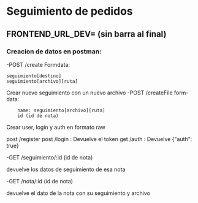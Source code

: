 # Seguimiento de pedidos

## FRONTEND_URL_DEV=  (sin barra al final)

### Creacion de datos en postman:

-POST  /create
Formdata:
```
seguimiento[destino]
seguimiento[archivo][ruta]
```

Crear nuevo seguimiento con un nuevo archivo
-POST  /createFile
form-data:
```
    name: seguimiento[archivo][ruta]
    id (id de nota)  
```

Crear user, login y auth en formato raw

post /register
post /login : Devuelve el token
get /auth : Devuelve  {"auth": true}



-GET /seguimiento/:id (id de nota)

devuelve los datos de seguimiento de esa nota 

-GET /nota/:id (id de nota)

devuelve el dato de la nota con su seguimiento y archivo